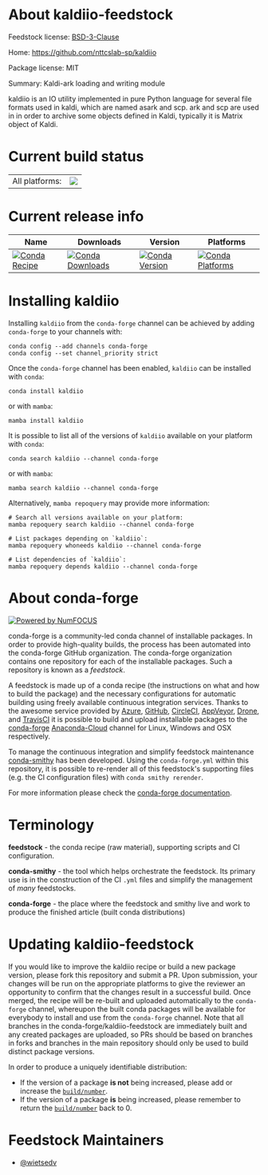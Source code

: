 About kaldiio-feedstock
=======================

Feedstock license: [BSD-3-Clause](https://github.com/conda-forge/kaldiio-feedstock/blob/main/LICENSE.txt)

Home: https://github.com/nttcslab-sp/kaldiio

Package license: MIT

Summary: Kaldi-ark loading and writing module

kaldiio is an IO utility implemented in pure Python language for several file formats used in kaldi, which are named asark and scp. ark and scp are used in in order to archive some objects defined in Kaldi, typically it is Matrix object of Kaldi.


Current build status
====================


<table><tr><td>All platforms:</td>
    <td>
      <a href="https://dev.azure.com/conda-forge/feedstock-builds/_build/latest?definitionId=17544&branchName=main">
        <img src="https://dev.azure.com/conda-forge/feedstock-builds/_apis/build/status/kaldiio-feedstock?branchName=main">
      </a>
    </td>
  </tr>
</table>

Current release info
====================

| Name | Downloads | Version | Platforms |
| --- | --- | --- | --- |
| [![Conda Recipe](https://img.shields.io/badge/recipe-kaldiio-green.svg)](https://anaconda.org/conda-forge/kaldiio) | [![Conda Downloads](https://img.shields.io/conda/dn/conda-forge/kaldiio.svg)](https://anaconda.org/conda-forge/kaldiio) | [![Conda Version](https://img.shields.io/conda/vn/conda-forge/kaldiio.svg)](https://anaconda.org/conda-forge/kaldiio) | [![Conda Platforms](https://img.shields.io/conda/pn/conda-forge/kaldiio.svg)](https://anaconda.org/conda-forge/kaldiio) |

Installing kaldiio
==================

Installing `kaldiio` from the `conda-forge` channel can be achieved by adding `conda-forge` to your channels with:

```
conda config --add channels conda-forge
conda config --set channel_priority strict
```

Once the `conda-forge` channel has been enabled, `kaldiio` can be installed with `conda`:

```
conda install kaldiio
```

or with `mamba`:

```
mamba install kaldiio
```

It is possible to list all of the versions of `kaldiio` available on your platform with `conda`:

```
conda search kaldiio --channel conda-forge
```

or with `mamba`:

```
mamba search kaldiio --channel conda-forge
```

Alternatively, `mamba repoquery` may provide more information:

```
# Search all versions available on your platform:
mamba repoquery search kaldiio --channel conda-forge

# List packages depending on `kaldiio`:
mamba repoquery whoneeds kaldiio --channel conda-forge

# List dependencies of `kaldiio`:
mamba repoquery depends kaldiio --channel conda-forge
```


About conda-forge
=================

[![Powered by
NumFOCUS](https://img.shields.io/badge/powered%20by-NumFOCUS-orange.svg?style=flat&colorA=E1523D&colorB=007D8A)](https://numfocus.org)

conda-forge is a community-led conda channel of installable packages.
In order to provide high-quality builds, the process has been automated into the
conda-forge GitHub organization. The conda-forge organization contains one repository
for each of the installable packages. Such a repository is known as a *feedstock*.

A feedstock is made up of a conda recipe (the instructions on what and how to build
the package) and the necessary configurations for automatic building using freely
available continuous integration services. Thanks to the awesome service provided by
[Azure](https://azure.microsoft.com/en-us/services/devops/), [GitHub](https://github.com/),
[CircleCI](https://circleci.com/), [AppVeyor](https://www.appveyor.com/),
[Drone](https://cloud.drone.io/welcome), and [TravisCI](https://travis-ci.com/)
it is possible to build and upload installable packages to the
[conda-forge](https://anaconda.org/conda-forge) [Anaconda-Cloud](https://anaconda.org/)
channel for Linux, Windows and OSX respectively.

To manage the continuous integration and simplify feedstock maintenance
[conda-smithy](https://github.com/conda-forge/conda-smithy) has been developed.
Using the ``conda-forge.yml`` within this repository, it is possible to re-render all of
this feedstock's supporting files (e.g. the CI configuration files) with ``conda smithy rerender``.

For more information please check the [conda-forge documentation](https://conda-forge.org/docs/).

Terminology
===========

**feedstock** - the conda recipe (raw material), supporting scripts and CI configuration.

**conda-smithy** - the tool which helps orchestrate the feedstock.
                   Its primary use is in the construction of the CI ``.yml`` files
                   and simplify the management of *many* feedstocks.

**conda-forge** - the place where the feedstock and smithy live and work to
                  produce the finished article (built conda distributions)


Updating kaldiio-feedstock
==========================

If you would like to improve the kaldiio recipe or build a new
package version, please fork this repository and submit a PR. Upon submission,
your changes will be run on the appropriate platforms to give the reviewer an
opportunity to confirm that the changes result in a successful build. Once
merged, the recipe will be re-built and uploaded automatically to the
`conda-forge` channel, whereupon the built conda packages will be available for
everybody to install and use from the `conda-forge` channel.
Note that all branches in the conda-forge/kaldiio-feedstock are
immediately built and any created packages are uploaded, so PRs should be based
on branches in forks and branches in the main repository should only be used to
build distinct package versions.

In order to produce a uniquely identifiable distribution:
 * If the version of a package **is not** being increased, please add or increase
   the [``build/number``](https://docs.conda.io/projects/conda-build/en/latest/resources/define-metadata.html#build-number-and-string).
 * If the version of a package **is** being increased, please remember to return
   the [``build/number``](https://docs.conda.io/projects/conda-build/en/latest/resources/define-metadata.html#build-number-and-string)
   back to 0.

Feedstock Maintainers
=====================

* [@wietsedv](https://github.com/wietsedv/)

